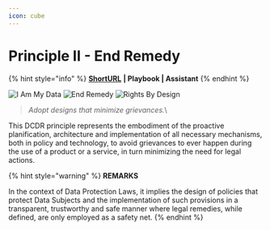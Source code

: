 ```yaml
---
icon: cube
---
```


# Principle II - End Remedy

{% hint style="info" %}
[**ShortURL**](https://tiof.click/DCDRPrinciple2) **| Playbook | Assistant**
{% endhint %}

![I Am My Data](<../../../.gitbook/assets/\[TIOF DCDR] Comms \[P] Principles PI BW T XXX v1.0.png>) ![End Remedy](<../../../.gitbook/assets/\[TIOF DCDR] Comms \[P] Principles PII T XXX v1.0 (1).png>) ![Rights By Design](<../../../.gitbook/assets/\[TIOF DCDR] Comms \[P] Principles PIII BW T XXX v1.0.png>)

> _Adopt designs that minimize grievances._\
>
>

This DCDR principle represents the embodiment of the proactive planification, architecture and implementation of all necessary mechanisms, both in policy and technology, to avoid grievances to ever happen during the use of a product or a service, in turn minimizing the need for legal actions.

{% hint style="warning" %}
**REMARKS**

In the context of Data Protection Laws, it implies the design of policies that protect Data Subjects and the implementation of such provisions in a transparent, trustworthy and safe manner where legal remedies, while defined, are only employed as a safety net.
{% endhint %}





